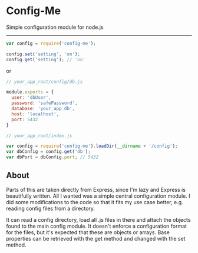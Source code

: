 Config-Me
=========
Simple configuration module for node.js

---
```js
var config = require('config-me');

config.set('setting', 'on');
config.get('setting'); // 'on'

```
or
```js
// your_app_root/config/db.js

module.exports = {
  user: 'dbUser',
  password: 'safePassword',
  database: 'your_app_db',
  host: 'localhost',
  port: 5432
}

// your_app_root/index.js

var config = require('config-me').loadDir(__dirname + '/config');
var dbConfig = config.get('db');
var dbPort = dbConfig.port; // 5432

```
## About
Parts of this are taken directly from Express, since I'm lazy and Express is beautifully written.  All I wanted was a
simple central configuration module. I did some modifications to the code so that it fits my use case better, e.g.
reading config files from a directory.

It can read a config directory, load all .js files in there and attach the objects found to the main config module.
It doesn't enforce a configuration format for the files, but it's expected that these are objects or arrays. Base
properties can be retrieved with the get method and changed with the set method.
